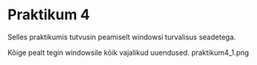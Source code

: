 # Praktikum 4

Selles praktikumis tutvusin peamiselt windowsi turvalisus seadetega.

Kõige pealt tegin windowsile kõik vajalikud uuendused.
praktikum4_1.png
